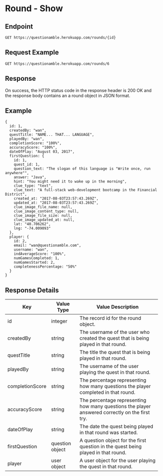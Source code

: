# Round - Show

## Endpoint
`GET https://questionamble.herokuapp.com/rounds/{id}`

## Request Example
```
GET https://questionamble.herokuapp.com/rounds/6
```

## Response
On success, the HTTP status code in the response header is 200 OK and the response body contains an a round object in JSON format.

## Example
```
{
  id: 1,
  createdBy: "wan",
  questTitle: "NAME... THAT... LANGUAGE",
  playedBy: "wan",
  completionScore: "100%",
  accuracyScore: "100%",
  dateOfPlay: "August 03, 2017",
  firstQuestion: {
    id: 1,
    quest_id: 1,
    question_text: "The slogan of this language is "Write once, run anywhere"",
    answer: "Java",
    hint: "You might need it to wake up in the morning",
    clue_type: "text",
    clue_text: "A full-stack web-development bootcamp in the Financial District",
    created_at: "2017-08-03T23:57:43.269Z",
    updated_at: "2017-08-03T23:57:43.269Z",
    clue_image_file_name: null,
    clue_image_content_type: null,
    clue_image_file_size: null,
    clue_image_updated_at: null,
    lat: "40.706262",
    lng: "-74.009093"
  },
  player: {
    id: 2,
    email: "wan@questionamble.com",
    username: "wan",
    indAverageScore: "100%",
    numGamesCompleted: 1,
    numGamesStarted: 2,
    completenessPercentage: "50%"
  }
}
```

## Response Details
| Key | Value Type | Value Description |
|---|---|---|
| id | integer | The record id for the round object. |
| createdBy | string | The username of the user who created the quest that is being played in that round. |
| questTitle | string | The title the quest that is being played in that round. |
| playedBy | string | The username of the user playing the quest in that round. |
| completionScore | string | The percentage representing how many questions the player completed in that round. |
| accuracyScore | string | The percentage representing how many questions the player answered correctly on the first try. |
| dateOfPlay | string | The date the quest being played in that round was started. |
| firstQuestion | question object | A question object for the first question in the quest being played in that round. |
| player | user object | A user object for the user playing the quest in that round. |
